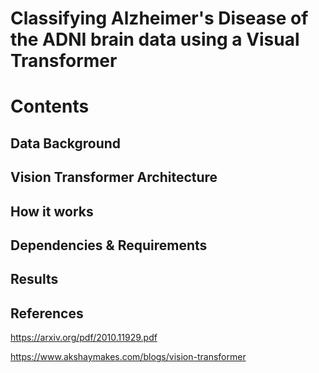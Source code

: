 # Classifying Alzheimer's Disease of the ADNI brain data using a Visual Transformer

# Contents

## Data Background

## Vision Transformer Architecture

## How it works

## Dependencies & Requirements

## Results

## References
https://arxiv.org/pdf/2010.11929.pdf

https://www.akshaymakes.com/blogs/vision-transformer

